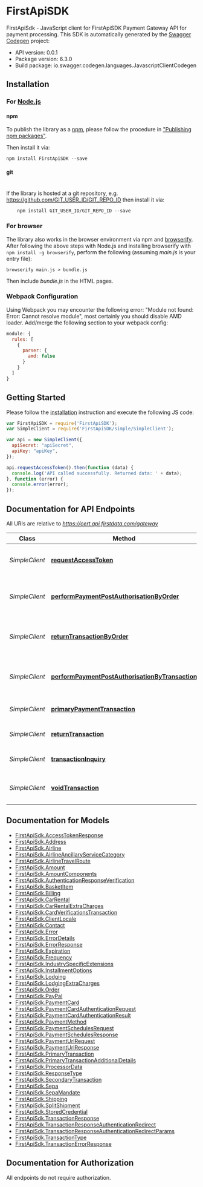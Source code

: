 # FirstApiSDK

FirstApiSdk - JavaScript client for FirstApiSDK
Payment Gateway API for payment processing. 
This SDK is automatically generated by the [Swagger Codegen](https://github.com/swagger-api/swagger-codegen) project:

- API version: 0.0.1
- Package version: 6.3.0
- Build package: io.swagger.codegen.languages.JavascriptClientCodegen

## Installation

### For [Node.js](https://nodejs.org/)

#### npm

To publish the library as a [npm](https://www.npmjs.com/),
please follow the procedure in ["Publishing npm packages"](https://docs.npmjs.com/getting-started/publishing-npm-packages).

Then install it via:

```shell
npm install FirstApiSDK --save
```

#### git
#
If the library is hosted at a git repository, e.g.
https://github.com/GIT_USER_ID/GIT_REPO_ID
then install it via:

```shell
    npm install GIT_USER_ID/GIT_REPO_ID --save
```

### For browser

The library also works in the browser environment via npm and [browserify](http://browserify.org/). After following
the above steps with Node.js and installing browserify with `npm install -g browserify`,
perform the following (assuming *main.js* is your entry file):

```shell
browserify main.js > bundle.js
```

Then include *bundle.js* in the HTML pages.

### Webpack Configuration

Using Webpack you may encounter the following error: "Module not found: Error:
Cannot resolve module", most certainly you should disable AMD loader. Add/merge
the following section to your webpack config:

```javascript
module: {
  rules: [
    {
      parser: {
        amd: false
      }
    }
  ]
}
```

## Getting Started

Please follow the [installation](#installation) instruction and execute the following JS code:

```javascript
var FirstApiSDK = require('FirstApiSDK');
var SimpleClient = require('FirstApiSDK/simple/SimpleClient');

var api = new SimpleClient({
  apiSecret: "apiSecret",
  apiKey: "apiKey",
});

api.requestAccessToken().then(function (data) {
  console.log('API called successfully. Returned data: ' + data);
}, function (error) {
  console.error(error);
});
```

## Documentation for API Endpoints

All URIs are relative to *https://cert.api.firstdata.com/gateway*

Class | Method | HTTP request | Description
------------ | ------------- | ------------- | -------------
*SimpleClient* | [**requestAccessToken**](docs/SimpleClient.md#requestAccessToken) | **POST** /v1/authentication/access-tokens | Generate an access token for user authentication
*SimpleClient* | [**performPaymentPostAuthorisationByOrder**](docs/SimpleClient.md#performPaymentPostAuthorisationByOrder) | **POST** /v1/orders/{order-id}/postauth | Use this to capture/complete a transaction. Partial postauths are allowed.
*SimpleClient* | [**returnTransactionByOrder**](docs/SimpleClient.md#returnTransactionByOrder) | **POST** /v1/orders/{order-id}/return | Use this to return/refund on the order. Partial returns are allowed.
*SimpleClient* | [**performPaymentPostAuthorisationByTransaction**](docs/SimpleClient.md#performPaymentPostAuthorisationByTransaction) | **POST** /v1/payments/{transaction-id}/postauth | Use this to capture/complete a transaction. Partial postauths are allowed.
*SimpleClient* | [**primaryPaymentTransaction**](docs/SimpleClient.md#primaryPaymentTransaction) | **POST** /v1/payments | Generate a primary transaction
*SimpleClient* | [**returnTransaction**](docs/SimpleClient.md#returnTransaction) | **POST** /v1/payments/{transaction-id}/return | Return/refund a transaction.
*SimpleClient* | [**transactionInquiry**](docs/SimpleClient.md#transactionInquiry) | **GET** /v1/payments/{transaction-id} | Retrieve the state of a transaction
*SimpleClient* | [**voidTransaction**](docs/SimpleClient.md#voidTransaction) | **POST** /v1/payments/{transaction-id}/void | Reverse a previous action on an existing transaction


## Documentation for Models

 - [FirstApiSdk.AccessTokenResponse](docs/AccessTokenResponse.md)
 - [FirstApiSdk.Address](docs/Address.md)
 - [FirstApiSdk.Airline](docs/Airline.md)
 - [FirstApiSdk.AirlineAncillaryServiceCategory](docs/AirlineAncillaryServiceCategory.md)
 - [FirstApiSdk.AirlineTravelRoute](docs/AirlineTravelRoute.md)
 - [FirstApiSdk.Amount](docs/Amount.md)
 - [FirstApiSdk.AmountComponents](docs/AmountComponents.md)
 - [FirstApiSdk.AuthenticationResponseVerification](docs/AuthenticationResponseVerification.md)
 - [FirstApiSdk.BasketItem](docs/BasketItem.md)
 - [FirstApiSdk.Billing](docs/Billing.md)
 - [FirstApiSdk.CarRental](docs/CarRental.md)
 - [FirstApiSdk.CarRentalExtraCharges](docs/CarRentalExtraCharges.md)
 - [FirstApiSdk.CardVerificationsTransaction](docs/CardVerificationsTransaction.md)
 - [FirstApiSdk.ClientLocale](docs/ClientLocale.md)
 - [FirstApiSdk.Contact](docs/Contact.md)
 - [FirstApiSdk.Error](docs/Error.md)
 - [FirstApiSdk.ErrorDetails](docs/ErrorDetails.md)
 - [FirstApiSdk.ErrorResponse](docs/ErrorResponse.md)
 - [FirstApiSdk.Expiration](docs/Expiration.md)
 - [FirstApiSdk.Frequency](docs/Frequency.md)
 - [FirstApiSdk.IndustrySpecificExtensions](docs/IndustrySpecificExtensions.md)
 - [FirstApiSdk.InstallmentOptions](docs/InstallmentOptions.md)
 - [FirstApiSdk.Lodging](docs/Lodging.md)
 - [FirstApiSdk.LodgingExtraCharges](docs/LodgingExtraCharges.md)
 - [FirstApiSdk.Order](docs/Order.md)
 - [FirstApiSdk.PayPal](docs/PayPal.md)
 - [FirstApiSdk.PaymentCard](docs/PaymentCard.md)
 - [FirstApiSdk.PaymentCardAuthenticationRequest](docs/PaymentCardAuthenticationRequest.md)
 - [FirstApiSdk.PaymentCardAuthenticationResult](docs/PaymentCardAuthenticationResult.md)
 - [FirstApiSdk.PaymentMethod](docs/PaymentMethod.md)
 - [FirstApiSdk.PaymentSchedulesRequest](docs/PaymentSchedulesRequest.md)
 - [FirstApiSdk.PaymentSchedulesResponse](docs/PaymentSchedulesResponse.md)
 - [FirstApiSdk.PaymentUrlRequest](docs/PaymentUrlRequest.md)
 - [FirstApiSdk.PaymentUrlResponse](docs/PaymentUrlResponse.md)
 - [FirstApiSdk.PrimaryTransaction](docs/PrimaryTransaction.md)
 - [FirstApiSdk.PrimaryTransactionAdditionalDetails](docs/PrimaryTransactionAdditionalDetails.md)
 - [FirstApiSdk.ProcessorData](docs/ProcessorData.md)
 - [FirstApiSdk.ResponseType](docs/ResponseType.md)
 - [FirstApiSdk.SecondaryTransaction](docs/SecondaryTransaction.md)
 - [FirstApiSdk.Sepa](docs/Sepa.md)
 - [FirstApiSdk.SepaMandate](docs/SepaMandate.md)
 - [FirstApiSdk.Shipping](docs/Shipping.md)
 - [FirstApiSdk.SplitShipment](docs/SplitShipment.md)
 - [FirstApiSdk.StoredCredential](docs/StoredCredential.md)
 - [FirstApiSdk.TransactionResponse](docs/TransactionResponse.md)
 - [FirstApiSdk.TransactionResponseAuthenticationRedirect](docs/TransactionResponseAuthenticationRedirect.md)
 - [FirstApiSdk.TransactionResponseAuthenticationRedirectParams](docs/TransactionResponseAuthenticationRedirectParams.md)
 - [FirstApiSdk.TransactionType](docs/TransactionType.md)
 - [FirstApiSdk.TransactionErrorResponse](docs/TransactionErrorResponse.md)


## Documentation for Authorization

 All endpoints do not require authorization.

